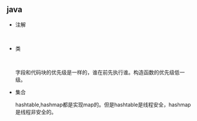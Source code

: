 ## java





* 注解

  ​

- 类

  ​

  字段和代码块的优先级是一样的，谁在前先执行谁。构造函数的优先级低一级。

- 集合

  hashtable,hashmap都是实现map的。但是hashtable是线程安全，hashmap是线程非安全的。